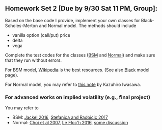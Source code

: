## Homework Set 2 [Due by 9/30 Sat 11 PM, Group]:

Based on the base code I provide, implement your own classes for Black-Scholes-Merton and Normal model. The methods should include

* vanilla option (call/put) price
* delta
* vega

Complete the test codes for the classes ([BSM](TestCode_BSM.ipynb) and [Normal](TestCode_Normal.ipynb)) and make sure that they run without errors.

For BSM model, [Wikipedia](https://en.wikipedia.org/wiki/Black%E2%80%93Scholes_model) is the best resources. (See also [Black](https://en.wikipedia.org/wiki/Black_model) model page).

For Normal model, you may refer to [this note](http://janroman.dhis.org/finance/Swaptions/normal%20swaptions.pdf) by Kazuhiro Iwasawa.

### For advanced works on implied volatility (e.g., final project)
You may refer to
* BSM:  [Jackel 2016](jaeckel.16mb.com/LetsBeRational.pdf), [Stefanica and Radoicic 2017](https://ssrn.com/abstract_id=2908494)
* Normal: [Choi et al 2007](http://jaehyukchoi.com/research/normvol/index.html),  [Le Floc'h 2016](https://ssrn.com/abstract=2420757), [some discussion](https://www.clarusft.com/analytic-implied-basis-point-volatility/)
